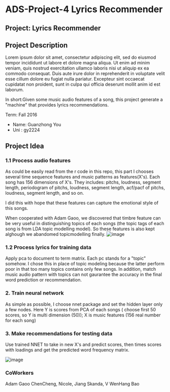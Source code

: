 # ADS-Project-4 Lyrics Recommender

## Project: Lyrics Recommender

## Project Description
Lorem ipsum dolor sit amet, consectetur adipiscing elit, sed do eiusmod tempor incididunt ut labore et dolore magna aliqua. Ut enim ad minim veniam, quis nostrud exercitation ullamco laboris nisi ut aliquip ex ea commodo consequat. Duis aute irure dolor in reprehenderit in voluptate velit esse cillum dolore eu fugiat nulla pariatur. Excepteur sint occaecat cupidatat non proident, sunt in culpa qui officia deserunt mollit anim id est laborum.

In short:Given some music audio features of a song, this project generate a "machine" that provides lyrics recommendations.

Term: Fall 2016

+ Name: Guanzhong You
+ Uni : gy2224

## Project Idea

### 1.1 Process audio features
As could be easily read from the r code in this repo, this part I chooses several time sequence features and music patterns as features(X's). Each song has 156 dimensions of X's. They includes: pitchs, loudness, segment length, periodogram of pitchs, loudness, segment length, acf/pacf of pitchs, loudness, segment length, and so on.

I did this with hope that these features can capture the emotional style of this songs.

When cooperated with Adam Gaoo, we discovered that timbre feature can be very useful in distinguishing topics of each songs (the topic tags of each song is from LDA topic modelling model). So these features is also kept alghough we abandomed topicmodelling finally.
![image](https://raw.githubusercontent.com/Guanzy2224/ADS-Project-4/master/doc/MDS%20of%20timbre%20feature.png)

### 1.2 Process lyrics for training data
Apply pca to document to term matrix. Each pc stands for a "topic" somehow. I chose this in place of topic modeling because the latter perform poor in that too many topics contains only few songs. In addition, match music audio pattern with topics can not gaurantee the accuracy in the final word prediction or recommendation.



### 2. Train neural network
As simple as possible, I choose nnet package and set the hidden layer only a few nodes.
Here Y is scores from PCA of each songs ( choose first 50 scores, so Y is multi dimension (50));
X is music features (156 real number for each song)

### 3. Make recommendations for testing data
Use trained NNET to take in new X's and predict scores, then times scores with loadings and get the predicted word frequency matrix.

![image](https://raw.githubusercontent.com/Guanzy2224/ADS-Project-4/master/doc/%E5%B9%BB%E7%81%AF%E7%89%871.PNG)

### CoWorkers
Adam Gaoo
ChenCheng, Nicole, Jiang
Skanda, V
WenHang Bao
